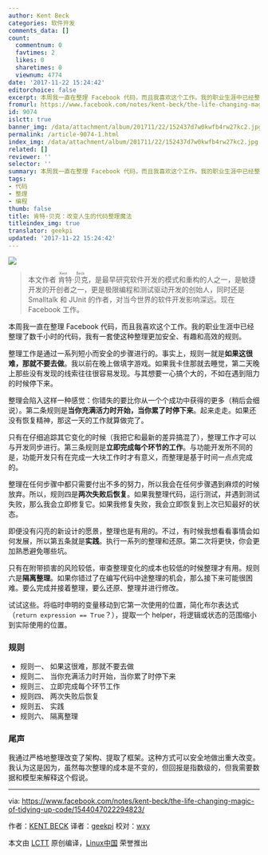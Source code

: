 ```yaml
---
author: Kent Beck
categories: 软件开发
comments_data: []
count:
  commentnum: 0
  favtimes: 2
  likes: 0
  sharetimes: 0
  viewnum: 4774
date: '2017-11-22 15:24:42'
editorchoice: false
excerpt: 本周我一直在整理 Facebook 代码，而且我喜欢这个工作。我的职业生涯中已经整理了数千小时的代码，我有一套使这种整理更加安全、有趣和高效的规则。
fromurl: https://www.facebook.com/notes/kent-beck/the-life-changing-magic-of-tidying-up-code/1544047022294823/
id: 9074
islctt: true
banner_img: /data/attachment/album/201711/22/152437d7w0kwfb4rw27kc2.jpg
permalink: /article-9074-1.html
index_img: /data/attachment/album/201711/22/152437d7w0kwfb4rw27kc2.jpg.thumb.jpg
related: []
reviewer: ''
selector: ''
summary: 本周我一直在整理 Facebook 代码，而且我喜欢这个工作。我的职业生涯中已经整理了数千小时的代码，我有一套使这种整理更加安全、有趣和高效的规则。
tags:
- 代码
- 整理
- 编程
thumb: false
title: 肯特·贝克：改变人生的代码整理魔法
titleindex_img: true
translator: geekpi
updated: '2017-11-22 15:24:42'
---
```


![](/data/attachment/album/201711/22/152437d7w0kwfb4rw27kc2.jpg)



> 
> 本文作者<ruby> 肯特·贝克 <rt>  Kent Beck </rt></ruby>，是最早研究软件开发的模式和重构的人之一，是敏捷开发的开创者之一，更是极限编程和测试驱动开发的创始人，同时还是 Smalltalk 和 JUnit 的作者，对当今世界的软件开发影响深远。现在 Facebook 工作。
> 
> 
> 


本周我一直在整理 Facebook 代码，而且我喜欢这个工作。我的职业生涯中已经整理了数千小时的代码，我有一套使这种整理更加安全、有趣和高效的规则。


整理工作是通过一系列短小而安全的步骤进行的。事实上，规则一就是**如果这很难，那就不要去做**。我以前在晚上做填字游戏。如果我卡住那就去睡觉，第二天晚上那些没有发现的线索往往很容易发现。与其想要一心搞个大的，不如在遇到阻力的时候停下来。


整理会陷入这样一种感觉：你错失的要比你从一个个成功中获得的更多（稍后会细说）。第二条规则是**当你充满活力时开始，当你累了时停下来**。起来走走。如果还没有恢复精神，那这一天的工作就算做完了。


只有在仔细追踪其它变化的时候（我把它和最新的差异搞混了），整理工作才可以与开发同步进行。第三条规则是**立即完成每个环节的工作**。与功能开发所不同的是，功能开发只有在完成一大块工作时才有意义，而整理是基于时间一点点完成的。


整理在任何步骤中都只需要付出不多的努力，所以我会在任何步骤遇到麻烦的时候放弃。所以，规则四是**两次失败后恢复**。如果我整理代码，运行测试，并遇到测试失败，那么我会立即修复它。如果我修复失败，我会立即恢复到上次已知最好的状态。


即便没有闪亮的新设计的愿景，整理也是有用的。不过，有时候我想看看事情会如何发展，所以第五条就是**实践**。执行一系列的整理和还原。第二次将更快，你会更加熟悉避免哪些坑。


只有在附带损害的风险较低，审查整理变化的成本也较低的时候整理才有用。规则六是**隔离整理**。如果你错过了在编写代码中途整理的机会，那么接下来可能很困难。要么完成并接着整理，要么还原、整理并进行修改。


试试这些。将临时申明的变量移动到它第一次使用的位置，简化布尔表达式（`return expression == True`？），提取一个 helper，将逻辑或状态的范围缩小到实际使用的位置。


### 规则


* 规则一、 如果这很难，那就不要去做
* 规则二、 当你充满活力时开始，当你累了时停下来
* 规则三、 立即完成每个环节工作
* 规则四、 两次失败后恢复
* 规则五、 实践
* 规则六、 隔离整理


### 尾声


我通过严格地整理改变了架构、提取了框架。这种方式可以安全地做出重大改变。我认为这是因为，虽然每次整理的成本是不变的，但回报是指数级的，但我需要数据和模型来解释这个假说。




---


via: <https://www.facebook.com/notes/kent-beck/the-life-changing-magic-of-tidying-up-code/1544047022294823/>


作者：[KENT BECK](https://www.facebook.com/kentlbeck) 译者：[geekpi](https://github.com/geekpi) 校对：[wxy](https://github.com/wxy)


本文由 [LCTT](https://github.com/LCTT/TranslateProject) 原创编译，[Linux中国](https://linux.cn/) 荣誉推出